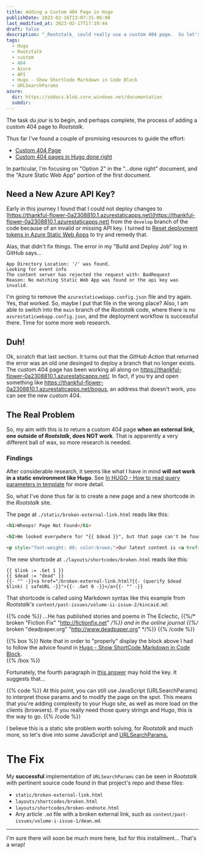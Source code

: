 ```yaml
---
title: Adding a Custom 404 Page in Hugo
publishDate: 2023-02-16T13:07:31-06:00
last_modified_at: 2023-02-17T17:19:44
draft: false
description: "_Rootstalk_ could really use a custom 404 page.  So let's do it."
tags:
  - Hugo
  - Rootstalk
  - custom
  - 404
  - Azure 
  - API
  - Hugo - Show ShortCode Markdown in Code Block
  - URLSearchParams
azure:
  dir: https://sddocs.blob.core.windows.net/documentation
  subdir: 
---  
```


The task _du jour_ is to begin, and perhaps complete, the process of adding a custom 404 page to _Rootstalk_.  

Thus far I've found a couple of promising resources to guide the effort:  

  - [Custom 404 Page](https://gohugo.io/templates/404/)
  - [Custom 404 pages in Hugo done right](https://moonbooth.com/hugo/custom-404/)

In particular, I'm focusing on "Option 2" in the "...done right" document, and the "Azure Static Web App" portion of the first document.   

## Need a New Azure API Key?

Early in this journey I found that I could not deploy changes to [https://thankful-flower-0a2308810.1.azurestaticapps.net](https://thankful-flower-0a2308810.1.azurestaticapps.net) from the `develop` branch of the code because of an invalid or missing API key.  I turned to [Reset deployment tokens in Azure Static Web Apps](https://learn.microsoft.com/en-us/azure/static-web-apps/deployment-token-management) to try and remedy that.  

Alas, that didn't fix things.  The error in my "Build and Deploy Job" log in GitHub says... 

```
App Directory Location: '/' was found.
Looking for event info
The content server has rejected the request with: BadRequest
Reason: No matching Static Web App was found or the api key was invalid.
```

I'm going to remove the `azurestaticwebapp.config.json` file and try again.  Yes, that worked.  So, maybe I put that file in the wrong place?  Also, I am able to switch into the `main` branch of the _Rootstalk_ code, where there is no `azurestaticwebapp.config.json`, and the deployment workflow is successful there.   Time for some more web research.   

## Duh!

Ok, scratch that last section.  It turns out that the _GitHub Action_ that returned the error was an old one desinged to deploy a branch that no longer exists.  The custom 404 page has been working all along on https://thankful-flower-0a2308810.1.azurestaticapps.net/.  In fact, if you try and open something like https://thankful-flower-0a2308810.1.azurestaticapps.net/bogus, an address that doesn't work, you can see the new custom 404.  

## The Real Problem

So, my aim with this is to return a custom 404 page **when an external link, one outside of _Rootstalk_, does NOT work**.  That is apparently a very different ball of wax, so more research is needed.  

### Findings

After considerable research, it seems like what I have in mind **will not work in a static environment like Hugo**.  See [In HUGO - How to read query parameters in template](https://stackoverflow.com/questions/62466078/in-hugo-how-to-read-query-parameters-in-template) for more detail.  

So, what I've done thus far is to create a new page and a new shortcode in the _Rootstalk_ site.  

The page at `./static/broken-external-link.html` reads like this:  

```html
<h1>Whoops! Page Not Found</h1>

<h2>We looked everywhere for "{{ $dead }}", but that page can't be found.</h2>  

<p style="font-weight: 80; color:brown;">Our latest content is <a href="/">on the homepage</a>.</p>
```

The new shortcode at `./layouts/shortcodes/broken.html` reads like this:  

```
{{ $link := .Get 1 }}
{{ $dead := "dead" }}
{{- "" -}}<a href="/broken-external-link.html?{{- (querify $dead $link) | safeURL -}}">{{- .Get 0 -}}</a>{{- "" -}}
```

That shortcode is called using Markdown syntax like this example from _Rootstalk's_ `content/past-issues/volume-ii-issue-2/kincaid.md`:  

{{% code %}}
...He has published stories and poems in The Eclectic, {{%/* broken "Fiction Fix" "http://fictionfix.net" */%}} and in the online journal {{%/* broken "deadpaper.org" "http://www.deadpaper.org" */%}}
{{% /code %}}

{{% box %}}
Note that in order to "properly" display the block above I had to follow the advice found in [Hugo - Show ShortCode Markdown in Code Block](https://digitaldrummerj.me/hugo-show-shortcode-markdown-in-code-block/).  
{{% /box %}}

Fortunately, the fourth paragraph in [this answer](https://stackoverflow.com/a/62495849) may hold the key.  It suggests that...

{{% code %}}
At this point, you can still use JavaScript (URLSearchParams) to interpret those params and to modify the page on the spot. This means that you're adding complexity to your Hugo site, as well as more load on the clients (browsers). If you really need those query strings and Hugo, this is the way to go.
{{% /code %}}

I believe this is a static site problem worth solving, for _Rootstalk_ and much more, so let's dive into some JavaScript and [URLSearchParams.](https://developer.mozilla.org/en-US/docs/Web/API/URLSearchParams)  

# The Fix

My **successful** implementation of `URLSearchParams` can be seen in _Rootstalk_ with pertinent source code found in that project's repo and these files:

  - `static/broken-external-link.html`  
  - `layouts/shortcodes/broken.html`  
  - `layouts/shortcodes/broken-endnote.html`
  - Any article `.md` file with a broken external link, such as `content/past-issues/volume-i-issue-1/dean.md`.  

---

I'm sure there will soon be much more here, but for this installment... That's a wrap!  


